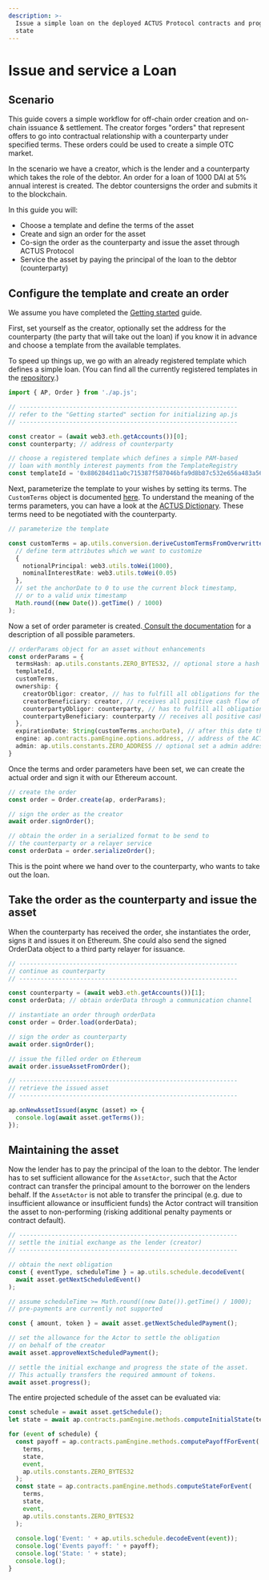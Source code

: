 ```yaml
---
description: >-
  Issue a simple loan on the deployed ACTUS Protocol contracts and progess its
  state
---
```


# Issue and service a Loan

## Scenario

This guide covers a simple workflow for off-chain order creation and on-chain issuance & settlement. The creator forges "orders" that represent offers to go into contractual relationship with a counterparty under specified terms. These orders could be used to create a simple OTC market.

In the scenario we have a creator, which is the lender and a counterparty which takes the role of the debtor. An order for a loan of 1000 DAI at 5% annual interest is created. The debtor countersigns the order and submits it to the blockchain.

In this guide you will:

* Choose a template and define the terms of the asset
* Create and sign an order for the asset
* Co-sign the order as the counterparty and issue the asset through ACTUS Protocol
* Service the asset by paying the principal of the loan to the debtor \(counterparty\)

## Configure the template and create an order

We assume you have completed the [Getting started](getting-started.md) guide. 

First, set yourself as the creator, optionally set the address for the counterparty \(the party that will take out the loan\) if you know it in advance and choose a template from the available templates.

To speed up things up, we go with an already registered template which defines a simple loan. \(You can find all the currently registered templates in the [repository](https://github.com/atpar/ap-monorepo/tree/master/packages/ap-contracts/templates/goerli).\)

```typescript
import { AP, Order } from './ap.js';

// -------------------------------------------------------------
// refer to the "Getting started" section for initializing ap.js
// -------------------------------------------------------------

const creator = (await web3.eth.getAccounts())[0];
const counterparty; // address of counterparty

// choose a registered template which defines a simple PAM-based
// loan with monthly interest payments from the TemplateRegistry
const templateId = '0x886284d11a0c715387f587046bfa9d8b87c532e656a483a5603ebf73c92b2f94'; 
```

Next, parameterize the template to your wishes by setting its terms. The `CustomTerms` object is documented [here](https://ap-js.actus-protocol.io/interfaces/customterms.html). To understand the meaning of the terms parameters, you can have a look at the [ACTUS Dictionary](https://github.com/actusfrf/actus-dictionary/blob/master/actus-dictionary-terms.json). These terms need to be negotiated with the counterparty.

```typescript
// parameterize the template

const customTerms = ap.utils.conversion.deriveCustomTermsFromOverwrittenAttributesAndAnchorDate(
  // define term attributes which we want to customize
  {
    notionalPrincipal: web3.utils.toWei(1000),
    nominalInterestRate: web3.utils.toWei(0.05)
  },
  // set the anchorDate to 0 to use the current block timestamp,
  // or to a valid unix timestamp
  Math.round((new Date()).getTime() / 1000)
);
```

Now a set of order parameter is created.[ Consult the documentation](https://ap-js.actus-protocol.io/interfaces/orderparams.html%20) for a description of all possible parameters.

```typescript
// orderParams object for an asset without enhancements
const orderParams = {
  termsHash: ap.utils.constants.ZERO_BYTES32, // optional store a hash of all terms attributes
  templateId,
  customTerms,
  ownership: {
    creatorObligor: creator, // has to fulfill all obligations for the creator side
    creatorBeneficiary: creator, // receives all positive cash flow of the creator side
    counterpartyObligor: counterparty, // has to fulfill all obligations for the counterparty
    counterpartyBeneficiary: counterparty // receives all positive cash flow for the counterparty
  },
  expirationDate: String(customTerms.anchorDate), // after this date the order cannot be submitted on chain
  engine: ap.contracts.pamEngine.options.address, // address of the ACTUS PAM engine
  admin: ap.utils.constants.ZERO_ADDRESS // optional set a admin address for the ability to modify the asset once issued
} 
```

Once the terms and order parameters have been set, we can create the actual order and sign it with our Ethereum account. 

```typescript
// create the order
const order = Order.create(ap, orderParams);

// sign the order as the creator
await order.signOrder();

// obtain the order in a serialized format to be send to 
// the counterparty or a relayer service
const orderData = order.serializeOrder();
```

This is the point where we hand over to the counterparty, who wants to take out the loan.

## Take the order as the counterparty and issue the asset

When the counterparty has received the order, she instantiates the order, signs it and issues it on Ethereum. She could also send the signed OrderData object to a third party relayer for issuance.

```typescript
// -------------------------------------------------------------
// continue as counterparty
// -------------------------------------------------------------

const counterparty = (await web3.eth.getAccounts())[1];
const orderData; // obtain orderData through a communication channel

// instantiate an order through orderData
const order = Order.load(orderData);

// sign the order as counterparty
await order.signOrder();

// issue the filled order on Ethereum
await order.issueAssetFromOrder();

// -------------------------------------------------------------
// retrieve the issued asset
// -------------------------------------------------------------

ap.onNewAssetIssued(async (asset) => {
  console.log(await asset.getTerms());
});
```

## Maintaining the asset

Now the lender has to pay the principal of the loan to the debtor. The lender has to set sufficient allowance for the `AssetActor`, such that the Actor contract can transfer the principal amount to the borrower on the lenders behalf. If the `AssetActor` is not able to transfer the principal \(e.g. due to insufficient allowance or insufficient funds\) the Actor contract will transition the asset to non-performing \(risking additional penalty payments or contract default\). 

```typescript
// -------------------------------------------------------------
// settle the initial exchange as the lender (creator)
// -------------------------------------------------------------

// obtain the next obligation
const { eventType, scheduleTime } = ap.utils.schedule.decodeEvent(
  await asset.getNextScheduledEvent()
);

// assume scheduleTime >= Math.round((new Date()).getTime() / 1000);
// pre-payments are currently not supported

const { amount, token } = await asset.getNextScheduledPayment();

// set the allowance for the Actor to settle the obligation
// on behalf of the creator
await asset.approveNextScheduledPayment();

// settle the initial exchange and progress the state of the asset.
// This actually transfers the required ammount of tokens.
await asset.progress();
```

The entire projected schedule of the asset can be evaluated via:

```typescript
const schedule = await asset.getSchedule();
let state = await ap.contracts.pamEngine.methods.computeInitialState(terms);

for (event of schedule) {
  const payoff = ap.contracts.pamEngine.methods.computePayoffForEvent(
    terms,
    state,
    event,
    ap.utils.constants.ZERO_BYTES32
  );
  const state = ap.contracts.pamEngine.methods.computeStateForEvent(
    terms,
    state,
    event,
    ap.utils.constants.ZERO_BYTES32
  );
  
  console.log('Event: ' + ap.utils.schedule.decodeEvent(event));
  console.log('Events payoff: ' + payoff);
  console.log('State: ' + state);
  console.log();
}
```



